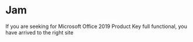 # Jam
If you are seeking for Microsoft Office 2019 Product Key full functional, you have arrived to the right site
